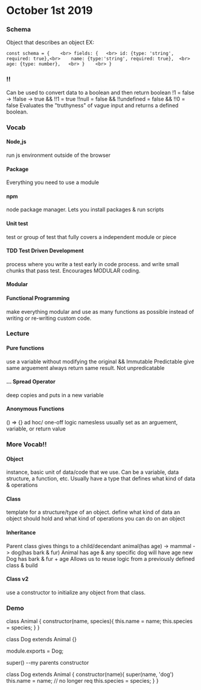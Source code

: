 # October 1st 2019

### Schema
Object that describes an object
EX:

`const schema = {    <br>
    fields: {   <br>
        id: {type: 'string', required: true},<br>   
        name: {type:'string', required: true},  <br>
        age: {type: number},   <br>
    }    <br>
 }`<br>

### !!
Can be used to convert data to a boolean and then return boolean
!1 = false -> !false -> true && !!1 = true
!!null = false && !!undefined = false && !!0 = false
Evaluates the "truthyness" of vague input and returns a defined boolean. 

### Vocab
#### Node,js
run js environment outside of the browser
#### Package
Everything you need to use a module
#### npm 
node package manager. Lets you install packages & run scripts
#### Unit test
test or group of test that fully covers a independent module or piece
#### TDD Test Driven Development
process where you write a test early in code process. and write small chunks that pass test. Encourages MODULAR coding. 
#### Modular

#### Functional Programming
make everything modular and use as many functions as possible instead of writing or re-writing custom code. 

### Lecture

#### Pure functions
use a variable without modifying the original && Immutable
Predictable give same arguement always return same result. Not unpredicatable 

#### ... Spread Operator
deep copies and puts in a new variable

#### Anonymous Functions
() => {}
ad hoc/ one-off logic
namesless usually set as an arguement, variable, or return value

### More Vocab!!
#### Object
instance, basic unit of data/code that we use. Can be a variable, data structure, a function, etc. Usually have a type that defines what kind of data & operations 
#### Class
template for a structure/type of an object. define what kind of data an object should hold and what kind of operations you can do on an object
#### Inheritance
Parent class gives things to a child/decendant
animal(has age) -> mammal -> dog(has bark & fur)   Animal has age & any specific dog will have age
new Dog has bark & fur + age
Allows us to reuse logic from a previously defined class & build
#### Class v2
use a constructor to initialize any object from that class. 

### Demo
class Animal {
    constructor(name, species){
        this.name = name;
        this.species = species;
    }
}

class Dog extends Animal {}

module.exports = Dog;

super() --my parents constructor

class Dog extends Animal {
    constructor(name){
        super(name, 'dog')
        this.name = name;
        // no longer req this.species = species;
    }
}
